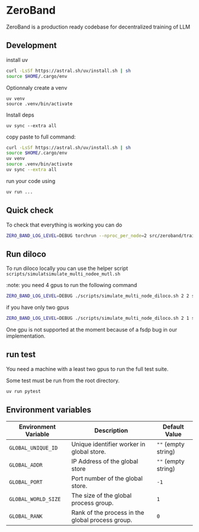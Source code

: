# ZeroBand
ZeroBand is a production ready codebase for decentralized training of LLM


## Development

install uv

```bash
curl -LsSf https://astral.sh/uv/install.sh | sh
source $HOME/.cargo/env
```

Optionnaly create a venv

```
uv venv
source .venv/bin/activate
```

Install deps
```
uv sync --extra all
```


copy paste to full command:
```bash
curl -LsSf https://astral.sh/uv/install.sh | sh
source $HOME/.cargo/env
uv venv
source .venv/bin/activate
uv sync --extra all
```


run your code using 

```bash
uv run ...
```

## Quick check

To check that everything is working you can do

```bash
ZERO_BAND_LOG_LEVEL=DEBUG torchrun --nproc_per_node=2 src/zeroband/train.py @configs/debug/normal.toml
```

## Run diloco

To run diloco locally you can use the helper script `scripts/simulatsimulate_multi_nodee_mutl.sh` 

:note: you need 4 gpus to run the following command

```bash
ZERO_BAND_LOG_LEVEL=DEBUG ./scripts/simulate_multi_node_diloco.sh 2 2 src/zeroband/train.py @configs/debug/diloco.toml
```

if you have only two gpus

```bash
ZERO_BAND_LOG_LEVEL=DEBUG ./scripts/simulate_multi_node_diloco.sh 2 1 src/zeroband/train.py @configs/debug/diloco.toml
```

One gpu is not supported at the moment because of a fsdp bug in our implementation.

## run test

You need a machine with a least two gpus to run the full test suite.

Some test must be run from the root directory.
```bash
uv run pytest
```

## Environment variables
| Environment Variable  | Description                                      | Default Value |
|-----------------------|--------------------------------------------------|---------------|
| `GLOBAL_UNIQUE_ID`    | Unique identifier worker in global store.        | `""` (empty string) |
| `GLOBAL_ADDR`         | IP Address of the global store                   | `""` (empty string) |
| `GLOBAL_PORT`         | Port number of the global store.                 | `-1` |
| `GLOBAL_WORLD_SIZE`   | The size of the global process group.            | `1` |
| `GLOBAL_RANK`         | Rank of the process in the global process group. | `0` |
